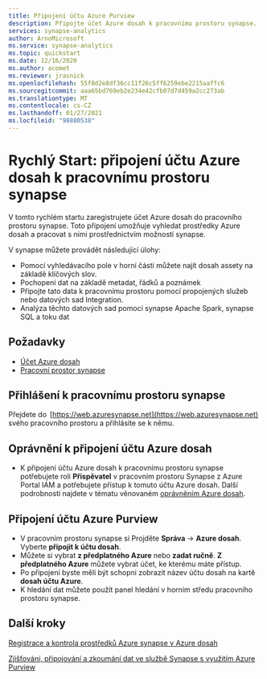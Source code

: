 ```yaml
---
title: Připojení účtu Azure Purview 
description: Připojte účet Azure dosah k pracovnímu prostoru synapse.
services: synapse-analytics
author: ArnoMicrosoft
ms.service: synapse-analytics
ms.topic: quickstart
ms.date: 12/16/2020
ms.author: acomet
ms.reviewer: jrasnick
ms.openlocfilehash: 55f0d2e8df36cc11f26c5ff6259ebe2215aaffc6
ms.sourcegitcommit: aaa65bd769eb2e234e42cfb07d7d459a2cc273ab
ms.translationtype: MT
ms.contentlocale: cs-CZ
ms.lasthandoff: 01/27/2021
ms.locfileid: "98880538"
---
```

# <a name="quickstartconnect-an-azure-purview-account-to-a-synapse-workspace"></a>Rychlý Start: připojení účtu Azure dosah k pracovnímu prostoru synapse 


V tomto rychlém startu zaregistrujete účet Azure dosah do pracovního prostoru synapse. Toto připojení umožňuje vyhledat prostředky Azure dosah a pracovat s nimi prostřednictvím možností synapse. 

V synapse můžete provádět následující úlohy: 
- Pomocí vyhledávacího pole v horní části můžete najít dosah assety na základě klíčových slov. 
- Pochopení dat na základě metadat, řádků a poznámek 
- Připojte tato data k pracovnímu prostoru pomocí propojených služeb nebo datových sad Integration. 
- Analýza těchto datových sad pomocí synapse Apache Spark, synapse SQL a toku dat 

## <a name="prerequisites"></a>Požadavky 
- [Účet Azure dosah](../../purview/create-catalog-portal.md) 
- [Pracovní prostor synapse](../quickstart-create-workspace.md) 

## <a name="signin-toa-synapse-workspace"></a>Přihlášení k pracovnímu prostoru synapse 

Přejdete do  [https://web.azuresynapse.net](https://web.azuresynapse.net) svého pracovního prostoru a přihlásíte se k němu. 

## <a name="permissions-for-connecting-an-azure-purview-account"></a>Oprávnění k připojení účtu Azure dosah 

- K připojení účtu Azure dosah k pracovnímu prostoru synapse potřebujete roli **Přispěvatel** v pracovním prostoru Synapse z Azure Portal IAM a potřebujete přístup k tomuto účtu Azure dosah. Další podrobnosti najdete v tématu věnovaném [oprávněním Azure dosah](../../purview/catalog-permissions.md).

## <a name="connect-an-azure-purview-account"></a>Připojení účtu Azure Purview  

- V pracovním prostoru synapse si Projděte **Správa**  ->  **Azure dosah**. Vyberte **připojit k účtu dosah**. 
- Můžete si vybrat **z předplatného Azure** nebo **zadat ručně**. **Z předplatného Azure** můžete vybrat účet, ke kterému máte přístup. 
- Po připojení byste měli být schopni zobrazit název účtu dosah na kartě **dosah účtu Azure**. 
- K hledání dat můžete použít panel hledání v horním středu pracovního prostoru synapse. 

## <a name="nextsteps"></a>Další kroky 

[Registrace a kontrola prostředků Azure synapse v Azure dosah](../../purview/register-scan-azure-synapse-analytics.md)

[Zjišťování, připojování a zkoumání dat ve službě Synapse s využitím Azure Purview](how-to-discover-connect-analyze-azure-purview.md)   
